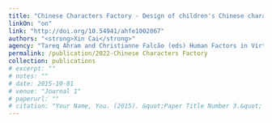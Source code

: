 ```yaml
---
title: "Chinese Characters Factory - Design of children's Chinese character construction enlightenment game based on augmented reality technology"
linkOn: "on"
link: "http://doi.org/10.54941/ahfe1002067"
authors: "<strong>Xin Cai</strong>"
agency: "Tareq Ahram and Christianne Falcão (eds) Human Factors in Virtual Environments and Game Design. AHFE (2022) International Conference. AHFE Open Access, vol 50. AHFE International, USA."
permalink: /publication/2022-Chinese Characters Factory
collection: publications
# excerpt: ""
# notes: ""
# date: 2015-10-01
# venue: "Journal 1"
# paperurl: ""
# citation: "Your Name, You. (2015). &quot;Paper Title Number 3.&quot; <i>Journal 1</i>. 1(3)."
---
```

